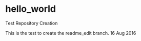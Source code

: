 # hello_world
Test Repository Creation

This is the test to create the readme_edit branch. 16 Aug 2016
